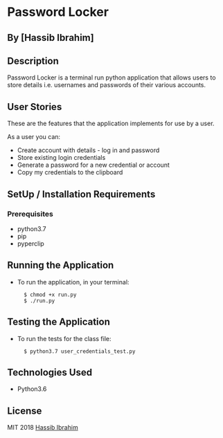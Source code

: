 # Password Locker

## By [Hassib Ibrahim]

## Description
Password Locker is a terminal run python application that allows users to store details i.e. usernames and passwords of their various accounts.

## User Stories
These are the features that the application implements for use by a user.

As a user you can:
* Create account with details - log in and password
* Store existing login credentials
* Generate a password for a new credential or account
* Copy my credentials to the clipboard

## SetUp / Installation Requirements
### Prerequisites
* python3.7
* pip
* pyperclip


## Running the Application
* To run the application, in your terminal:

        $ chmod +x run.py
        $ ./run.py
        
## Testing the Application
* To run the tests for the class file:

        $ python3.7 user_credentials_test.py
        
## Technologies Used
* Python3.6

## License
MIT 2018 
[Hassib Ibrahim](https://github.com/hassibibrahim/)
